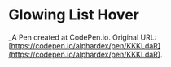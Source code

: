 # Glowing List Hover
 _A Pen created at CodePen.io. Original URL: [https://codepen.io/alphardex/pen/KKKLdaR](https://codepen.io/alphardex/pen/KKKLdaR).

 
